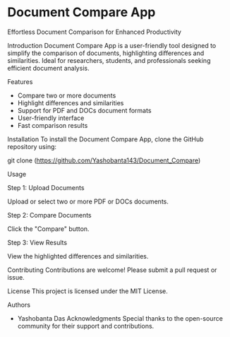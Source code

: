 Document Compare App
================
Effortless Document Comparison for Enhanced Productivity

Introduction
Document Compare App is a user-friendly tool designed to simplify the comparison of documents, highlighting differences and similarities. Ideal for researchers, students, and professionals seeking efficient document analysis.

Features

- Compare two or more documents
- Highlight differences and similarities
- Support for PDF and DOCs document formats
- User-friendly interface
- Fast comparison results

Installation
To install the Document Compare App, clone the GitHub repository using:

git clone (https://github.com/Yashobanta143/Document_Compare)

Usage

Step 1: Upload Documents

Upload or select two or more PDF or DOCs documents.

Step 2: Compare Documents

Click the "Compare" button.

Step 3: View Results

View the highlighted differences and similarities.

Contributing
Contributions are welcome! Please submit a pull request or issue.

License
This project is licensed under the MIT License.

Authors
- Yashobanta Das
Acknowledgments
Special thanks to the open-source community for their support and contributions.
